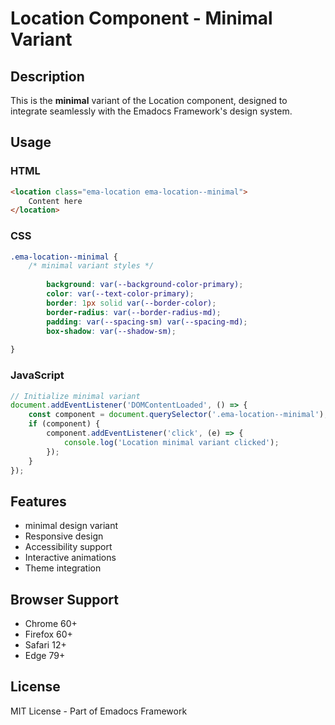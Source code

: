 # Location Component - Minimal Variant

## Description
This is the **minimal** variant of the Location component, designed to integrate seamlessly with the Emadocs Framework's design system.

## Usage

### HTML
```html
<location class="ema-location ema-location--minimal">
    Content here
</location>
```

### CSS
```css
.ema-location--minimal {
    /* minimal variant styles */
    
        background: var(--background-color-primary);
        color: var(--text-color-primary);
        border: 1px solid var(--border-color);
        border-radius: var(--border-radius-md);
        padding: var(--spacing-sm) var(--spacing-md);
        box-shadow: var(--shadow-sm);
    
}
```

### JavaScript
```javascript
// Initialize minimal variant
document.addEventListener('DOMContentLoaded', () => {
    const component = document.querySelector('.ema-location--minimal');
    if (component) {
        component.addEventListener('click', (e) => {
            console.log('Location minimal variant clicked');
        });
    }
});
```

## Features
- minimal design variant
- Responsive design
- Accessibility support
- Interactive animations
- Theme integration

## Browser Support
- Chrome 60+
- Firefox 60+
- Safari 12+
- Edge 79+

## License
MIT License - Part of Emadocs Framework
